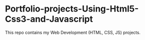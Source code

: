 # Portfolio-projects-Using-Html5-Css3-and-Javascript
This repo contains my Web Development (HTML, CSS, JS) projects.

